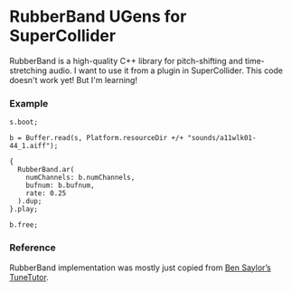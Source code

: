# RubberBand UGens for SuperCollider

RubberBand is a high-quality C++ library for pitch-shifting and time-stretching audio. I want to use it from a plugin in SuperCollider. This code doesn't work yet! But I'm learning!

### Example

    s.boot;

    b = Buffer.read(s, Platform.resourceDir +/+ "sounds/a11wlk01-44_1.aiff");

    {
      RubberBand.ar(
        numChannels: b.numChannels,
        bufnum: b.bufnum,
        rate: 0.25
      ).dup;
    }.play;

    b.free;

### Reference

RubberBand implementation was mostly just copied from [Ben Saylor’s TuneTutor](https://github.com/brsaylor/TuneTutor-proto/blob/57d607bc8e9aeaa8a33db6a8abadfcd0466bd474/src/timestretcher.cpp).
